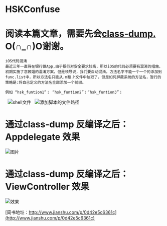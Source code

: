 # HSKConfuse
# 阅读本篇文章，需要先会[class-dump.](https://cnbin.github.io/blog/2015/05/21/objective-c-class-dump-an-zhuang-he-shi-yong-fang-fa/) O(∩_∩)O谢谢。
    iOS代码混淆
    最近三年一直待在银行做App,由于银行对安全要求较高，所以iOS的代码必须要有混淆的措施，初期实施了念茜姐的混淆方案，但是领导说，我们要自动混淆，方法名字不能一个一个的添加到func.list中，所以方法名只能从.m和.h文件中抽取了，但是如何屏蔽系统的方法名，暂行的策略是:将自己定义的方法名全部添加一个前缀。

    例如 “hsk_funtion1”； “hsk_funtion2”；“hsk_funtion3”；
    
   
   ![shell文件](http://upload-images.jianshu.io/upload_images/1485140-22eacdbae71ab997.png?imageMogr2/auto-orient/strip%7CimageView2/2/w/1240)
   ![添加脚本的文件路径](http://upload-images.jianshu.io/upload_images/1485140-a55c20978ddbfbd9.png?imageMogr2/auto-orient/strip)
   
# 通过class-dump 反编译之后：Appdelegate 效果
![图片](http://upload-images.jianshu.io/upload_images/1485140-582bcb1447c76938.png?imageMogr2/auto-orient/strip%7CimageView2/2/w/1240)
# 通过class-dump 反编译之后：ViewController 效果
![效果](http://upload-images.jianshu.io/upload_images/1485140-ba254eda8b20005e.png?imageMogr2/auto-orient/strip%7CimageView2/2/w/1240)
  
  [简书地址：http://www.jianshu.com/p/0d42e5c6361c](http://www.jianshu.com/p/0d42e5c6361c)
    
    
